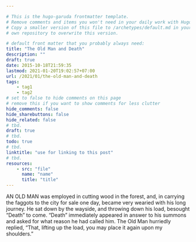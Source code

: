```yaml
---

# This is the hugo-garuda frontmatter template.
# Remove comments and items you won't need in your daily work with Hugo.
# Copy a smaller version of this file to /archetypes/default.md in your
# own repository to overwrite this version.

# default front matter that you probably always need:
title: "The Old Man and Death"
description: ""
draft: true
date: 2015-10-18T21:59:35
lastmod: 2021-01-20T19:02:57+07:00
url: /2021/01/the-old-man-and-death
tags:
    - tag1
    - tag2
# set to false to hide comments on this page
# remove this if you want to show comments for less clutter
hide_comments: false
hide_sharebuttons: false
hide_related: false
# tbd.
draft: true
# tbd.
todo: true
# tbd.
linktitle: "use for linking to this post"
# tbd.
resources:
    - src: "file"
      name: "name"
      title: "title"
---
```

AN OLD MAN was employed in cutting wood in the forest, and, in carrying the faggots to the city for sale one day, became very wearied with his long journey. He sat down by the wayside, and throwing down his load, besought “Death” to come. “Death” immediately appeared in answer to his summons and asked for what reason he had called him. The Old Man hurriedly replied, “That, lifting up the load, you may place it again upon my shoulders.”



